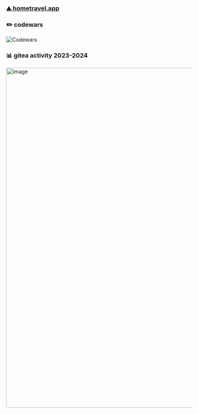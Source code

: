 ### [⛰️ hometravel.app](https://hometravel.app/)

### ✏️ codewars
![Codewars](https://www.codewars.com/users/inikx/badges/large)

### 📊 gitea activity 2023-2024
<img width="916" alt="image" src="https://github.com/user-attachments/assets/5598d617-f5fd-4ad3-8e4c-e529cb949b09">



